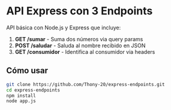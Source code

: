 # API Express con 3 Endpoints

API básica con Node.js y Express que incluye:

1. **GET /sumar** - Suma dos números via query params
2. **POST /saludar** - Saluda al nombre recibido en JSON
3. **GET /consumidor** - Identifica al consumidor via headers

## Cómo usar

```bash
git clone https://github.com/Thony-20/express-endpoints.git
cd express-endpoints
npm install
node app.js
```
